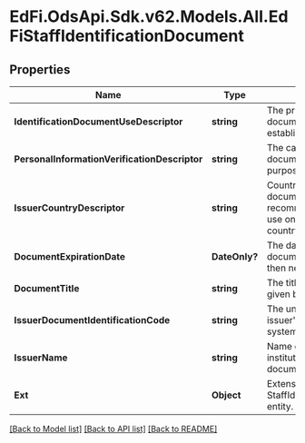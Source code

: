 # EdFi.OdsApi.Sdk.v62.Models.All.EdFiStaffIdentificationDocument

## Properties

Name | Type | Description | Notes
------------ | ------------- | ------------- | -------------
**IdentificationDocumentUseDescriptor** | **string** | The primary function of the document used for establishing identity. | 
**PersonalInformationVerificationDescriptor** | **string** | The category of the document relative to its purpose. | 
**IssuerCountryDescriptor** | **string** | Country of origin of the document. It is strongly recommended that entries use only ISO 3166 2-letter country codes. | [optional] 
**DocumentExpirationDate** | **DateOnly?** | The day when the document  expires, if null then never expires. | [optional] 
**DocumentTitle** | **string** | The title of the document given by the issuer. | [optional] 
**IssuerDocumentIdentificationCode** | **string** | The unique identifier on the issuer&#39;s identification system. | [optional] 
**IssuerName** | **string** | Name of the entity or institution that issued the document. | [optional] 
**Ext** | **Object** | Extensions to the StaffIdentificationDocument entity. | [optional] 

[[Back to Model list]](../README.md#documentation-for-models) [[Back to API list]](../README.md#documentation-for-api-endpoints) [[Back to README]](../README.md)


